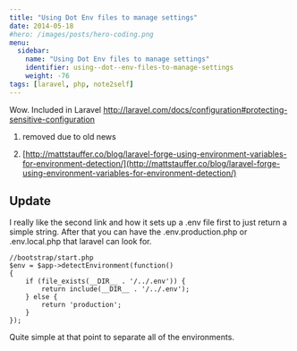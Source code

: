 ```yaml
---
title: "Using Dot Env files to manage settings"
date: 2014-05-18
#hero: /images/posts/hero-coding.png
menu:
  sidebar:
    name: "Using Dot Env files to manage settings"
    identifier: using--dot--env-files-to-manage-settings
    weight: -76
tags: [laravel, php, note2self]
---
```


Wow. Included in Laravel http://laravel.com/docs/configuration#protecting-sensitive-configuration

1. removed due to old news

2. [http://mattstauffer.co/blog/laravel-forge-using-environment-variables-for-environment-detection/](http://mattstauffer.co/blog/laravel-forge-using-environment-variables-for-environment-detection/)

## Update
I really like the second link and how it sets up a .env file first to just return a simple string. After that you can have the .env.production.php or .env.local.php that laravel can look for.

~~~
//bootstrap/start.php
$env = $app->detectEnvironment(function()
{
    if (file_exists(__DIR__ . '/../.env')) {
        return include(__DIR__ . '/../.env');
    } else {
        return 'production';
    }
});
~~~

Quite simple at that point to separate all of the environments.